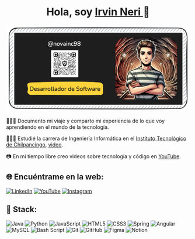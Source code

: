 <h1 align="center">Hola, soy <a href="">Irvin Neri </a> 👋</h1>
</div>
<img alt="banner" src="https://github.com/novainc98/novainc98/blob/a1855e88efa39c4d70be444a7d10f2673db85a5b/Banner7.png">

👨🏻‍💻 Documento mi viaje y comparto mi experiencia de lo que voy aprendiendo en el mundo de la tecnología.<br/>

👨🏻‍🎓 Estudié la carrera de Ingeniería Informática en el [Instituto Tecnológico de Chilpancingo](https://www.facebook.com/TecNMChilpancingo), [video](https://www.instagram.com/reel/DAn9XBYopb5/?utm_source=ig_web_button_share_sheet&igsh=MzRlODBiNWFlZA==).<br/> 

📷 En mi tiempo libre creo videos sobre tecnología y código en [YouTube](https://www.youtube.com/@novainc98).<br/>

## 🌐 Encuéntrame en la web:
[![LinkedIn](https://img.shields.io/badge/LinkedIn-%230077B5.svg?logo=linkedin&logoColor=white)](https://www.linkedin.com/in/irvinneric/) 
[![YouTube](https://img.shields.io/badge/YouTube-%23FF0000.svg?logo=YouTube&logoColor=white)](https://youtube.com/@novainc98) 
[![Instagram](https://img.shields.io/badge/Instagram-%23E4405F.svg?logo=Instagram&logoColor=white)](https://instagram.com/irvinneric/) 

## 🚀 Stack:
![Java](https://img.shields.io/badge/java-%23ED8B00.svg?style=for-the-badge&logo=openjdk&logoColor=white)
![Python](https://img.shields.io/badge/python-3670A0?style=for-the-badge&logo=python&logoColor=ffdd54)
![JavaScript](https://img.shields.io/badge/javascript-%23323330.svg?style=for-the-badge&logo=javascript&logoColor=%23F7DF1E)
![HTML5](https://img.shields.io/badge/html5-%23E34F26.svg?style=for-the-badge&logo=html5&logoColor=white)
![CSS3](https://img.shields.io/badge/css3-%231572B6.svg?style=for-the-badge&logo=css3&logoColor=white)
![Spring](https://img.shields.io/badge/spring-%236DB33F.svg?style=for-the-badge&logo=spring&logoColor=white)
![Angular](https://img.shields.io/badge/angular-%23DD0031.svg?style=for-the-badge&logo=angular&logoColor=white) 
![MySQL](https://img.shields.io/badge/mysql-4479A1.svg?style=for-the-badge&logo=mysql&logoColor=white)
![Bash Script](https://img.shields.io/badge/bash_script-%23121011.svg?style=for-the-badge&logo=gnu-bash&logoColor=white)
![Git](https://img.shields.io/badge/git-%23F05033.svg?style=for-the-badge&logo=git&logoColor=white) 
![GitHub](https://img.shields.io/badge/github-%23121011.svg?style=for-the-badge&logo=github&logoColor=white) 
![Figma](https://img.shields.io/badge/figma-%23F24E1E.svg?style=for-the-badge&logo=figma&logoColor=white) 
![Notion](https://img.shields.io/badge/Notion-%23000000.svg?style=for-the-badge&logo=notion&logoColor=white) 
 



